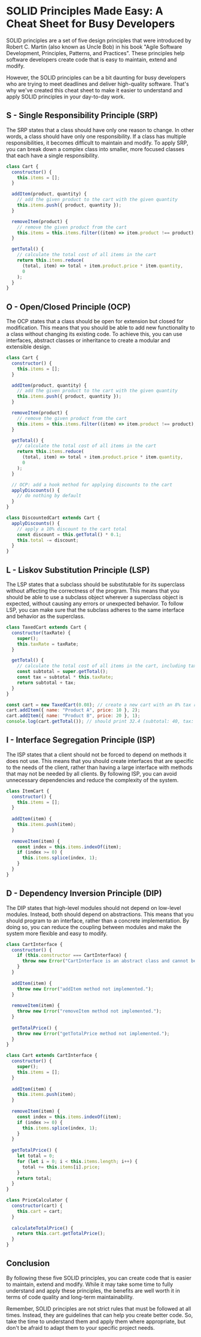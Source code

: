 # SOLID Principles Made Easy: A Cheat Sheet for Busy Developers

SOLID principles are a set of five design principles that were introduced by Robert C. Martin (also known as Uncle Bob) in his book "Agile Software Development, Principles, Patterns, and Practices". These principles help software developers create code that is easy to maintain, extend and modify.

However, the SOLID principles can be a bit daunting for busy developers who are trying to meet deadlines and deliver high-quality software. That's why we've created this cheat sheet to make it easier to understand and apply SOLID principles in your day-to-day work.

## S - Single Responsibility Principle (SRP)

The SRP states that a class should have only one reason to change. In other words, a class should have only one responsibility. If a class has multiple responsibilities, it becomes difficult to maintain and modify. To apply SRP, you can break down a complex class into smaller, more focused classes that each have a single responsibility.

```js
class Cart {
  constructor() {
    this.items = [];
  }

  addItem(product, quantity) {
    // add the given product to the cart with the given quantity
    this.items.push({ product, quantity });
  }

  removeItem(product) {
    // remove the given product from the cart
    this.items = this.items.filter((item) => item.product !== product);
  }

  getTotal() {
    // calculate the total cost of all items in the cart
    return this.items.reduce(
      (total, item) => total + item.product.price * item.quantity,
      0
    );
  }
}
```

## O - Open/Closed Principle (OCP)

The OCP states that a class should be open for extension but closed for modification. This means that you should be able to add new functionality to a class without changing its existing code. To achieve this, you can use interfaces, abstract classes or inheritance to create a modular and extensible design.

```js
class Cart {
  constructor() {
    this.items = [];
  }

  addItem(product, quantity) {
    // add the given product to the cart with the given quantity
    this.items.push({ product, quantity });
  }

  removeItem(product) {
    // remove the given product from the cart
    this.items = this.items.filter((item) => item.product !== product);
  }

  getTotal() {
    // calculate the total cost of all items in the cart
    return this.items.reduce(
      (total, item) => total + item.product.price * item.quantity,
      0
    );
  }

  // OCP: add a hook method for applying discounts to the cart
  applyDiscounts() {
    // do nothing by default
  }
}

class DiscountedCart extends Cart {
  applyDiscounts() {
    // apply a 10% discount to the cart total
    const discount = this.getTotal() * 0.1;
    this.total -= discount;
  }
}
```

## L - Liskov Substitution Principle (LSP)

The LSP states that a subclass should be substitutable for its superclass without affecting the correctness of the program. This means that you should be able to use a subclass object wherever a superclass object is expected, without causing any errors or unexpected behavior. To follow LSP, you can make sure that the subclass adheres to the same interface and behavior as the superclass.

```js
class TaxedCart extends Cart {
  constructor(taxRate) {
    super();
    this.taxRate = taxRate;
  }

  getTotal() {
    // calculate the total cost of all items in the cart, including tax
    const subtotal = super.getTotal();
    const tax = subtotal * this.taxRate;
    return subtotal + tax;
  }
}

const cart = new TaxedCart(0.08); // create a new cart with an 8% tax rate
cart.addItem({ name: "Product A", price: 10 }, 2);
cart.addItem({ name: "Product B", price: 20 }, 1);
console.log(cart.getTotal()); // should print 32.4 (subtotal: 40, tax: 3.2)
```

## I - Interface Segregation Principle (ISP)

The ISP states that a client should not be forced to depend on methods it does not use. This means that you should create interfaces that are specific to the needs of the client, rather than having a large interface with methods that may not be needed by all clients. By following ISP, you can avoid unnecessary dependencies and reduce the complexity of the system.

```js
class ItemCart {
  constructor() {
    this.items = [];
  }
  
  addItem(item) {
    this.items.push(item);
  }
  
  removeItem(item) {
    const index = this.items.indexOf(item);
    if (index >= 0) {
      this.items.splice(index, 1);
    }
  }
}
```

## D - Dependency Inversion Principle (DIP)

The DIP states that high-level modules should not depend on low-level modules. Instead, both should depend on abstractions. This means that you should program to an interface, rather than a concrete implementation. By doing so, you can reduce the coupling between modules and make the system more flexible and easy to modify.

```js
class CartInterface {
  constructor() {
    if (this.constructor === CartInterface) {
      throw new Error("CartInterface is an abstract class and cannot be instantiated.");
    }
  }
  
  addItem(item) {
    throw new Error("addItem method not implemented.");
  }
  
  removeItem(item) {
    throw new Error("removeItem method not implemented.");
  }
  
  getTotalPrice() {
    throw new Error("getTotalPrice method not implemented.");
  }
}

class Cart extends CartInterface {
  constructor() {
    super();
    this.items = [];
  }
  
  addItem(item) {
    this.items.push(item);
  }
  
  removeItem(item) {
    const index = this.items.indexOf(item);
    if (index >= 0) {
      this.items.splice(index, 1);
    }
  }
  
  getTotalPrice() {
    let total = 0;
    for (let i = 0; i < this.items.length; i++) {
      total += this.items[i].price;
    }
    return total;
  }
}

class PriceCalculator {
  constructor(cart) {
    this.cart = cart;
  }
  
  calculateTotalPrice() {
    return this.cart.getTotalPrice();
  }
}
```

## Conclusion

By following these five SOLID principles, you can create code that is easier to maintain, extend and modify. While it may take some time to fully understand and apply these principles, the benefits are well worth it in terms of code quality and long-term maintainability.

Remember, SOLID principles are not strict rules that must be followed at all times. Instead, they are guidelines that can help you create better code. So, take the time to understand them and apply them where appropriate, but don't be afraid to adapt them to your specific project needs.